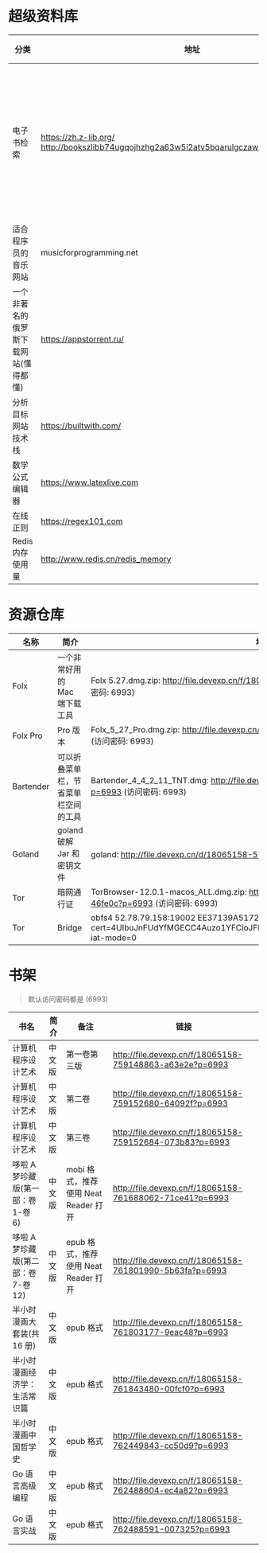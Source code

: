 # 超级资料库

| 分类                                 | 地址                                                                                               | 备注                       |
| ------------------------------------ | -------------------------------------------------------------------------------------------------- | -------------------------- |
| 电子书检索                           | https://zh.z-lib.org/ <br/> http://bookszlibb74ugqojhzhg2a63w5i2atv5bqarulgczawnbmsb6s6qead.onion/ | 全球最大的开源电子书图书馆 |
| 适合程序员的音乐网站                 | musicforprogramming.net                                                                            |
| 一个非著名的俄罗斯下载网站(懂得都懂) | https://appstorrent.ru/                                                                            |                            |
| 分析目标网站技术栈                   | https://builtwith.com/                                                                             |                            |
| 数学公式编辑器                       | https://www.latexlive.com                                                                          |                            |
| 在线正则                             | https://regex101.com                                                                               |                            |
| Redis 内存使用量                     | http://www.redis.cn/redis_memory                                                                   |                            |

# 资源仓库

| 名称      | 简介                                 | 地址                                                                                                                                                     |
| --------- | ------------------------------------ | -------------------------------------------------------------------------------------------------------------------------------------------------------- |
| Folx      | 一个非常好用的 Mac 端下载工具        | Folx 5.27.dmg.zip: http://file.devexp.cn/f/18065158-747416636-694e13?p=6993 (访问密码: 6993)                                                             |
| Folx Pro  | Pro 版本                             | Folx_5_27_Pro.dmg.zip: http://file.devexp.cn/f/18065158-760221311-21f5a6?p=6993 (访问密码: 6993)                                                         |
| Bartender | 可以折叠菜单栏，节省菜单栏空间的工具 | Bartender_4_4_2_11_TNT.dmg: http://file.devexp.cn/f/18065158-694132600-3e9fa8?p=6993 (访问密码: 6993)                                                    |
| Goland    | goland 破解 Jar 和密钥文件           | goland: http://file.devexp.cn/d/18065158-53074803-497b91?p=6993 (访问密码: 6993)                                                                         |
| Tor       | 暗网通行证                           | TorBrowser-12.0.1-macos_ALL.dmg.zip: http://file.devexp.cn/f/18065158-761229748-46fe0c?p=6993 (访问密码: 6993)                                           |
| Tor       | Bridge                               | obfs4 52.78.79.158:19002 EE37139A51726673C3CB1BDFB4DEAD0957542E33 cert=4UIbuJnFUdYfMGECC4Auzo1YFCioJFlMEP4eTkAd0JvoH/lG/3ntiIOocui72K/pcFL3Vw iat-mode=0 |

# 书架

> 默认访问密码都是 (6993)

| 书名                                | 简介   | 备注                                 | 链接                                                     |
| ----------------------------------- | ------ | ------------------------------------ | -------------------------------------------------------- |
| 计算机程序设计艺术                  | 中文版 | 第一卷第三版                         | http://file.devexp.cn/f/18065158-759148863-a63e2e?p=6993 |
| 计算机程序设计艺术                  | 中文版 | 第二卷                               | http://file.devexp.cn/f/18065158-759152680-64092f?p=6993 |
| 计算机程序设计艺术                  | 中文版 | 第三卷                               | http://file.devexp.cn/f/18065158-759152684-073b83?p=6993 |
| 哆啦 A 梦珍藏版(第一部：卷 1-卷 6)  | 中文版 | mobi 格式，推荐使用 Neat Reader 打开 | http://file.devexp.cn/f/18065158-761688062-71ce41?p=6993 |
| 哆啦 A 梦珍藏版(第二部：卷 7-卷 12) | 中文版 | epub 格式，推荐使用 Neat Reader 打开 | http://file.devexp.cn/f/18065158-761801990-5b63fa?p=6993 |
| 半小时漫画大套装(共 16 册)          | 中文版 | epub 格式                            | http://file.devexp.cn/f/18065158-761803177-9eac48?p=6993 |
| 半小时漫画经济学：生活常识篇        | 中文版 | epub 格式                            | http://file.devexp.cn/f/18065158-761843480-00fcf0?p=6993 |
| 半小时漫画中国哲学史                | 中文版 | epub 格式                            | http://file.devexp.cn/f/18065158-762449843-cc50d9?p=6993 |
| Go 语言高级编程                     | 中文版 | epub 格式                            | http://file.devexp.cn/f/18065158-762488604-ec4a82?p=6993 |
| Go 语言实战                         | 中文版 | epub 格式                            | http://file.devexp.cn/f/18065158-762488591-007325?p=6993 |
